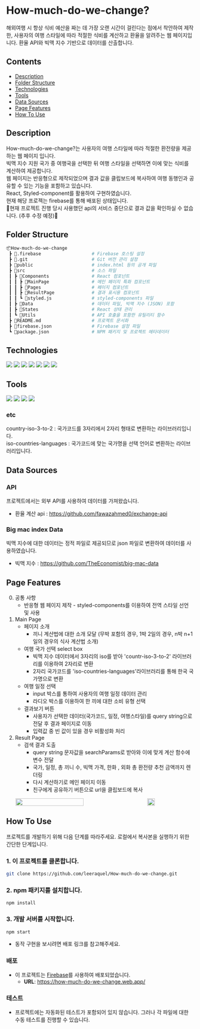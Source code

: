 # How-much-do-we-change?
해외여행 시 항상 식비 예산을 짜는 데 가장 오랜 시간이 걸린다는 점에서 착안하여 제작한, 사용자의 여행 스타일에 따라 적절한 식비를 계산하고 환율을 알려주는 웹 페이지입니다.
환율 API와 빅맥 지수 기반으로 데이터를 산출합니다. 


## Contents
- [Description](#Description)
- [Folder Structure](#Folder-Structure)
- [Technologies](#Technologies)
- [Tools](#Tools)
- [Data Sources](#Data-Sources)
- [Page Features](#Page-Features)
- [How To Use](#How-To-Use)

## Description
How-much-do-we-change?는 사용자의 여행 스타일에 따라 적절한 환전량을 제공하는 웹 페이지 입니다.  
빅맥 지수 지원 국가 중 여행국을 선택한 뒤 여행 스타일을 선택하면 이에 맞는 식비를 계산하여 제공합니다.  
웹 페이지는 반응형으로 제작되었으며 결과 값을 클립보드에 복사하여 여행 동행인과 공유할 수 있는 기능을 포함하고 있습니다.  
React, Styled-component를 활용하여 구현하였습니다.  
현재 해당 프로젝는 firebase를 통해 배포된 상태입니다.  
🚨현재 프로젝트 진행 당시 사용했던 api의 서비스 중단으로 결과 값을 확인하실 수 없습니다. (추후 수정 예정)🚨

## Folder Structure

```bash
📦How-much-do-we-change
 ┣ 📂.firebase                   # Firebase 호스팅 설정
 ┣ 📂.git                        # Git 버전 관리 설정
 ┣ 📂public                      # index.html 등의 공개 파일
 ┣ 📂src                         # 소스 파일
 ┃ ┣ 📂Components                # React 컴포넌트
 ┃ ┃ ┣ 📂MainPage                # 메인 페이지 특화 컴포넌트
 ┃ ┃ ┣ 📂Pages                   # 페이지 컴포넌트
 ┃ ┃ ┣ 📂ResultPage              # 결과 표시용 컴포넌트
 ┃ ┃ ┗ 📜styled.js               # styled-components 파일
 ┃ ┣ 📂Data                      # 데이터 파일, 빅맥 지수 (JSON) 포함
 ┃ ┣ 📂States                    # React 상태 관리
 ┃ ┗ 📂Utils                     # API 호출을 포함한 유틸리티 함수
 ┣ 📜README.md                   # 프로젝트 문서화
 ┣ 📜firebase.json               # Firebase 설정 파일
 ┗ 📜package.json                # NPM 패키지 및 프로젝트 메타데이터

```

## Technologies
<img src="https://img.shields.io/badge/HTML5-E34F26?style=flat-square&logo=html5&logoColor=white"/> <img src="https://img.shields.io/badge/CSS3-1572B6?style=flat-square&logo=css3&logoColor=white"/> <img src="https://img.shields.io/badge/JavaScript-F7DF1E?style=flat-square&logo=javascript&logoColor=black"/> 
<img src="https://img.shields.io/badge/React-61DAFB?style=flat-square&logo=React&logoColor=black"/>
<img src="https://img.shields.io/badge/Recoil-3578E5?style=flat-square&logo=recoil&logoColor=white" /> <img src="https://img.shields.io/badge/styled components-DB7093?style=flat-square&logo=styled-components&logoColor=white"/> <img src="https://img.shields.io/badge/Bootstrap-7952B3?style=flat-square&logo=bootstrap&logoColor=white"/> 


## Tools
<img src="https://img.shields.io/badge/Visual Studio Code-007ACC?style=flat-square&logo=Visual Studio Code&logoColor=white"/> <img src="https://img.shields.io/badge/Git-F05032?style=flat-square&logo=git&logoColor=white"/> <img src="https://img.shields.io/badge/GitHub-181717?style=flat-square&logo=GitHub&logoColor=white"/> <img src="https://img.shields.io/badge/Firebase-FFCA28?style=flat-square&logo=firebase&logoColor=black"/>

### etc
 country-iso-3-to-2 : 국가코드를 3자리에서 2자리 형태로 변환하는 라이브러리입니다.  
 iso-countries-languages : 국가코드에 맞는 국가명을 선택 언어로 변환하는 라이브러리입니다. 


## Data Sources

### API
프로젝트에서는 외부 API를 사용하여 데이터를 가져왔습니다.
- 환율 계산 api : https://github.com/fawazahmed0/exchange-api

### Big mac index Data
빅맥 지수에 대한 데이터는 정적 파일로 제공되므로 json 파일로 변환하여 데이터를 사용하였습니다. 
- 빅맥 지수 : https://github.com/TheEconomist/big-mac-data


## Page Features
0. 공통 사항
      - 반응형 웹 페이지 제작
       - styled-components를 이용하여 전역 스타일 선언 및 사용
1. Main Page
      - 페이지 소개
        - 끼니 계산법에 대한 소개 모달 (무박 포함의 경우, 1박 2일의 경우, n박 n+1일의 경우의 식사 계산법 소개)
      - 여행 국가 선택 select box
        - 빅맥 지수 데이터에서 3자리의 iso를 받아 'countr-iso-3-to-2' 라이브러리를 이용하여 2자리로 변환
        - 2자리 국가코드를 'iso-countries-languages'라이브러리를 통해 한국 국가명으로 변환       
      - 여행 일정 선택
        - input 박스를 통하여 사용자의 여행 일정 데이터 관리
        - 라디오 박스를 이용하여 한 끼에 대한 소비 유형 선택 
      - 결과보기 버튼
        - 사용자가 선택한 데이터(국가코드, 일정, 여행스타일)를 query string으로 전달 후 결과 페이지로 이동
        - 입력값 중 빈 값이 있을 경우 비활성화 처리 
  2. Result Page
      - 검색 결과 도출
        - query string 문자값을 searchParams로 받아와 이에 맞게 계산 함수에 변수 전달
        - 국가, 일정, 총 끼니 수, 빅맥 가격, 한화 , 외화 총 환전량 추천 금액까지 렌더링
        - 다시 계산하기로 메인 페이지 이동
        - 친구에게 공유하기 버튼으로 url을 클립보드에 복사
        
<div style="display: flex; justify-content: space-around; align-items: center;">
  <img src="https://github.com/leeraquel/How-much-do-we-change/assets/121611906/3fc24e95-5831-4e94-b633-70705bcae314" width="60%">
  <img src="https://github.com/leeraquel/How-much-do-we-change/assets/121611906/b62c9c54-21ab-482d-8a96-345eaae04778" width="20%">
</div>


## How To Use

 프로젝트를 개발하기 위해 다음 단계를 따라주세요.
 로컬에서 복사본을 실행하기 위한 간단한 단계입니다.

 ### 1. 이 프로젝트를 클론합니다.
```bash
git clone https://github.com/leeraquel/How-much-do-we-change.git
```
  ### 2. npm 패키지를 설치합니다.
```
npm install
```
  ### 3. 개발 서버를 시작합니다. 
```
npm start
```

  - 동작 구현을 보시려면 배포 링크를 참고해주세요. 
  ### 배포
   - 이 프로젝트는 [Firebase](https://firebase.google.com/)를 사용하여 배포되었습니다.
     - **URL**: https://how-much-do-we-change.web.app/
     
       
  ### 테스트
   - 프로젝트에는 자동화된 테스트가 포함되어 있지 않습니다. 그러나 각 파일에 대한 수동 테스트를 진행할 수 있습니다.



